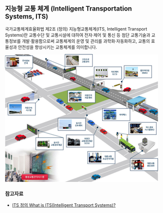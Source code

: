 ## 지능형 교통 체계 (Intelligent Transportation Systems, ITS)

국가교통체계효율화법 제2조 (정의)
지능형교통체계(ITS, Intelligent Transport Systems)란 교통수단 및 교통시설에 대하여 전자·제어 및 통신 등 첨단 교통기술과 교통정보를
개발·활용함으로써 교통체계의 운영 및 관리를 과학화·자동화하고, 교통의 효율성과 안전성을 향상시키는 교통체계를 의미합니다.

![](./ITS.jpg)

### 참고자료

- [ITS 정의 What is ITS(Intelligent Transport Systems)?](https://intl.its.go.kr/korea/system)
